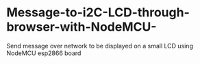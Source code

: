 # Message-to-i2C-LCD-through-browser-with-NodeMCU-
Send message over network to be displayed on a small LCD using NodeMCU esp2866 board
